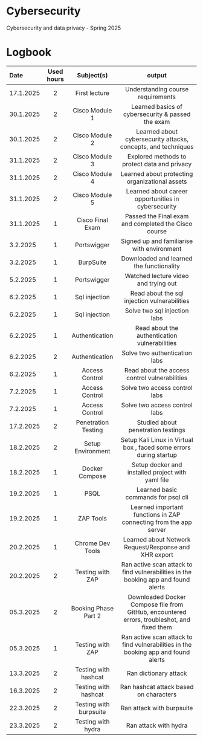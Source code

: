 # Cybersecurity
Cybersecurity and data privacy - Spring 2025
# Logbook

| Date  | Used hours | Subject(s) |  output |
| :---         |     :---:      |     :---:      |     :---:      |
| 17.1.2025 | 2 | First lecture  | Understanding course requirements  |
| 30.1.2025 | 2 | Cisco Module 1  | Learned basics of cybersecurity & passed the exam |
| 30.1.2025 | 2 | Cisco Module 2  | Learned about cybersecurity attacks, concepts, and techniques  |
| 31.1.2025 | 2 | Cisco Module 3  |  Explored methods to protect data and privacy  |
| 31.1.2025 | 2 | Cisco Module 4  | Learned about protecting organizational assets  |
| 31.1.2025 | 2 | Cisco Module 5  | Learned about career opportunities in cybersecurity  |
| 31.1.2025 | 1 | Cisco Final Exam  | Passed the Final exam and completed the Cisco course |
| 3.2.2025 | 1 | Portswigger  | Signed up and familiarise with environment |
| 3.2.2025 | 1 | BurpSuite  | Downloaded and learned the functionality |
| 5.2.2025 | 1 | Portswigger  | Watched lecture video and trying out |
| 6.2.2025 | 1 | Sql injection  | Read about the sql injection vulnerabilities |
| 6.2.2025 | 1 | Sql injection  | Solve two sql injection labs |
| 6.2.2025 | 1 | Authentication  | Read about the authentication vulnerabilities |
| 6.2.2025 | 2 | Authentication  | Solve two authentication labs |
| 6.2.2025 | 1 | Access Control  | Read about the access control vulnerabilities |
| 7.2.2025 | 1 | Access Control   | Solve two access control labs |
| 7.2.2025 | 1 | Access Control   | Solve two access control labs |
| 17.2.2025 | 2 | Penetration Testing   | Studied about penetration testings |
| 18.2.2025 | 2 | Setup Environment  | Setup Kali Linux in Virtual box , faced some errors during startup |
| 18.2.2025 | 1 | Docker Compose  | Setup docker and installed project with yaml file |
| 19.2.2025 | 1 | PSQL   | Learned basic commands for psql cli |
| 19.2.2025 | 1 | ZAP Tools   | Learned important functions in ZAP connecting from the app server |
| 20.2.2025 | 1 | Chrome Dev Tools  | Learned about Network Request/Response and XHR export |
| 20.2.2025 | 2 | Testing with ZAP  | Ran active scan attack to find vulnerabilities in the booking app and found alerts |
| 05.3.2025 | 2 | Booking Phase Part 2  | Downloaded Docker Compose file from GitHub, encountered errors, troubleshot, and fixed them |
| 05.3.2025 | 1 | Testing with ZAP  | Ran active scan attack to find vulnerabilities in the booking app and found alerts |
| 13.3.2025 | 2 | Testing with hashcat  | Ran dictionary attack |
| 16.3.2025 | 2 | Testing with hashcat  | Ran hashcat attack based on characters |
| 22.3.2025 | 2 | Testing with burpsuite  | Ran attack with burpsuite |
| 23.3.2025 | 2 | Testing with hydra  | Ran attack with hydra |
